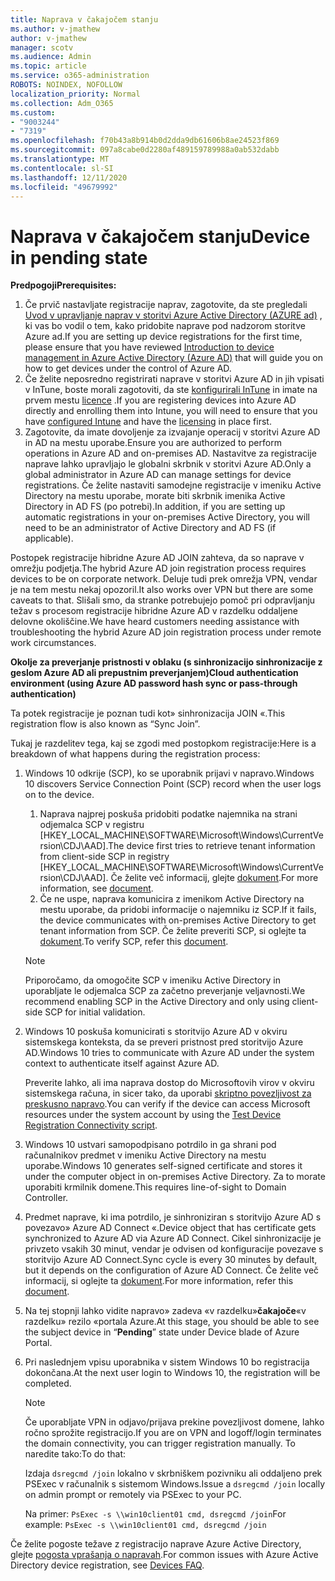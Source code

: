 ```yaml
---
title: Naprava v čakajočem stanju
ms.author: v-jmathew
author: v-jmathew
manager: scotv
ms.audience: Admin
ms.topic: article
ms.service: o365-administration
ROBOTS: NOINDEX, NOFOLLOW
localization_priority: Normal
ms.collection: Adm_O365
ms.custom:
- "9003244"
- "7319"
ms.openlocfilehash: f70b43a8b914b0d2dda9db61606b8ae24523f869
ms.sourcegitcommit: 097a8cabe0d2280af489159789988a0ab532dabb
ms.translationtype: MT
ms.contentlocale: sl-SI
ms.lasthandoff: 12/11/2020
ms.locfileid: "49679992"
---
```

# <a name="device-in-pending-state"></a><span data-ttu-id="307f8-102">Naprava v čakajočem stanju</span><span class="sxs-lookup"><span data-stu-id="307f8-102">Device in pending state</span></span>

<span data-ttu-id="307f8-103">**Predpogoji**</span><span class="sxs-lookup"><span data-stu-id="307f8-103">**Prerequisites:**</span></span>

1. <span data-ttu-id="307f8-104">Če prvič nastavljate registracije naprav, zagotovite, da ste pregledali [Uvod v upravljanje naprav v storitvi Azure Active Directory (AZURE ad)](https://docs.microsoft.com/azure/active-directory/devices/overview?WT.mc_id=Portal-Microsoft_Azure_Support) , ki vas bo vodil o tem, kako pridobite naprave pod nadzorom storitve Azure ad.</span><span class="sxs-lookup"><span data-stu-id="307f8-104">If you are setting up device registrations for the first time, please ensure that you have reviewed [Introduction to device management in Azure Active Directory (Azure AD)](https://docs.microsoft.com/azure/active-directory/devices/overview?WT.mc_id=Portal-Microsoft_Azure_Support) that will guide you on how to get devices under the control of Azure AD.</span></span>
2. <span data-ttu-id="307f8-105">Če želite neposredno registrirati naprave v storitvi Azure AD in jih vpisati v InTune, boste morali zagotoviti, da ste [konfigurirali InTune](https://docs.microsoft.com/mem/intune/enrollment/device-enrollment?WT.mc_id=Portal-Microsoft_Azure_Support) in imate na prvem mestu [licence](https://docs.microsoft.com/mem/intune/fundamentals/licenses-assign?WT.mc_id=Portal-Microsoft_Azure_Support) .</span><span class="sxs-lookup"><span data-stu-id="307f8-105">If you are registering devices into Azure AD directly and enrolling them into Intune, you will need to ensure that you have [configured Intune](https://docs.microsoft.com/mem/intune/enrollment/device-enrollment?WT.mc_id=Portal-Microsoft_Azure_Support) and have the [licensing](https://docs.microsoft.com/mem/intune/fundamentals/licenses-assign?WT.mc_id=Portal-Microsoft_Azure_Support) in place first.</span></span>
3. <span data-ttu-id="307f8-106">Zagotovite, da imate dovoljenje za izvajanje operacij v storitvi Azure AD in AD na mestu uporabe.</span><span class="sxs-lookup"><span data-stu-id="307f8-106">Ensure you are authorized to perform operations in Azure AD and on-premises AD.</span></span> <span data-ttu-id="307f8-107">Nastavitve za registracije naprave lahko upravljajo le globalni skrbnik v storitvi Azure AD.</span><span class="sxs-lookup"><span data-stu-id="307f8-107">Only a global administrator in Azure AD can manage settings for device registrations.</span></span> <span data-ttu-id="307f8-108">Če želite nastaviti samodejne registracije v imeniku Active Directory na mestu uporabe, morate biti skrbnik imenika Active Directory in AD FS (po potrebi).</span><span class="sxs-lookup"><span data-stu-id="307f8-108">In addition, if you are setting up automatic registrations in your on-premises Active Directory, you will need to be an administrator of Active Directory and AD FS (if applicable).</span></span>

<span data-ttu-id="307f8-109">Postopek registracije hibridne Azure AD JOIN zahteva, da so naprave v omrežju podjetja.</span><span class="sxs-lookup"><span data-stu-id="307f8-109">The hybrid Azure AD join registration process requires devices to be on corporate network.</span></span> <span data-ttu-id="307f8-110">Deluje tudi prek omrežja VPN, vendar je na tem mestu nekaj opozoril.</span><span class="sxs-lookup"><span data-stu-id="307f8-110">It also works over VPN but there are some caveats to that.</span></span> <span data-ttu-id="307f8-111">Slišali smo, da stranke potrebujejo pomoč pri odpravljanju težav s procesom registracije hibridne Azure AD v razdelku oddaljene delovne okoliščine.</span><span class="sxs-lookup"><span data-stu-id="307f8-111">We have heard customers needing assistance with troubleshooting the hybrid Azure AD join registration process under remote work circumstances.</span></span>

<span data-ttu-id="307f8-112">**Okolje za preverjanje pristnosti v oblaku (s sinhronizacijo sinhronizacije z geslom Azure AD ali prepustnim preverjanjem)**</span><span class="sxs-lookup"><span data-stu-id="307f8-112">**Cloud authentication environment (using Azure AD password hash sync or pass-through authentication)**</span></span>

<span data-ttu-id="307f8-113">Ta potek registracije je poznan tudi kot» sinhronizacija JOIN «.</span><span class="sxs-lookup"><span data-stu-id="307f8-113">This registration flow is also known as “Sync Join”.</span></span>

<span data-ttu-id="307f8-114">Tukaj je razdelitev tega, kaj se zgodi med postopkom registracije:</span><span class="sxs-lookup"><span data-stu-id="307f8-114">Here is a breakdown of what happens during the registration process:</span></span>

1. <span data-ttu-id="307f8-115">Windows 10 odkrije (SCP), ko se uporabnik prijavi v napravo.</span><span class="sxs-lookup"><span data-stu-id="307f8-115">Windows 10 discovers Service Connection Point (SCP) record when the user logs on to the device.</span></span>

    1. <span data-ttu-id="307f8-116">Naprava najprej poskuša pridobiti podatke najemnika na strani odjemalca SCP v registru [HKEY_LOCAL_MACHINE\SOFTWARE\Microsoft\Windows\CurrentVersion\CDJ\AAD].</span><span class="sxs-lookup"><span data-stu-id="307f8-116">The device first tries to retrieve tenant information from client-side SCP in registry [HKEY_LOCAL_MACHINE\SOFTWARE\Microsoft\Windows\CurrentVersion\CDJ\AAD].</span></span> <span data-ttu-id="307f8-117">Če želite več informacij, glejte [dokument](https://docs.microsoft.com/azure/active-directory/devices/hybrid-azuread-join-control).</span><span class="sxs-lookup"><span data-stu-id="307f8-117">For more information, see [document](https://docs.microsoft.com/azure/active-directory/devices/hybrid-azuread-join-control).</span></span>
    1. <span data-ttu-id="307f8-118">Če ne uspe, naprava komunicira z imenikom Active Directory na mestu uporabe, da pridobi informacije o najemniku iz SCP.</span><span class="sxs-lookup"><span data-stu-id="307f8-118">If it fails, the device communicates with on-premises Active Directory to get tenant information from SCP.</span></span> <span data-ttu-id="307f8-119">Če želite preveriti SCP, si oglejte ta [dokument](https://docs.microsoft.com/azure/active-directory/devices/hybrid-azuread-join-manual#configure-a-service-connection-point).</span><span class="sxs-lookup"><span data-stu-id="307f8-119">To verify SCP, refer this [document](https://docs.microsoft.com/azure/active-directory/devices/hybrid-azuread-join-manual#configure-a-service-connection-point).</span></span>

    > [!NOTE]
    > <span data-ttu-id="307f8-120">Priporočamo, da omogočite SCP v imeniku Active Directory in uporabljate le odjemalca SCP za začetno preverjanje veljavnosti.</span><span class="sxs-lookup"><span data-stu-id="307f8-120">We recommend enabling SCP in the Active Directory and only using client-side SCP for initial validation.</span></span>

2. <span data-ttu-id="307f8-121">Windows 10 poskuša komunicirati s storitvijo Azure AD v okviru sistemskega konteksta, da se preveri pristnost pred storitvijo Azure AD.</span><span class="sxs-lookup"><span data-stu-id="307f8-121">Windows 10 tries to communicate with Azure AD under the system context to authenticate itself against Azure AD.</span></span>

    <span data-ttu-id="307f8-122">Preverite lahko, ali ima naprava dostop do Microsoftovih virov v okviru sistemskega računa, in sicer tako, da uporabi [skriptno povezljivost za preskusno napravo](https://gallery.technet.microsoft.com/Test-Device-Registration-3dc944c0).</span><span class="sxs-lookup"><span data-stu-id="307f8-122">You can verify if the device can access Microsoft resources under the system account by using the [Test Device Registration Connectivity script](https://gallery.technet.microsoft.com/Test-Device-Registration-3dc944c0).</span></span>

3. <span data-ttu-id="307f8-123">Windows 10 ustvari samopodpisano potrdilo in ga shrani pod računalnikov predmet v imeniku Active Directory na mestu uporabe.</span><span class="sxs-lookup"><span data-stu-id="307f8-123">Windows 10 generates self-signed certificate and stores it under the computer object in on-premises Active Directory.</span></span> <span data-ttu-id="307f8-124">Za to morate uporabiti krmilnik domene.</span><span class="sxs-lookup"><span data-stu-id="307f8-124">This requires line-of-sight to Domain Controller.</span></span>

4. <span data-ttu-id="307f8-125">Predmet naprave, ki ima potrdilo, je sinhroniziran s storitvijo Azure AD s povezavo» Azure AD Connect «.</span><span class="sxs-lookup"><span data-stu-id="307f8-125">Device object that has certificate gets synchronized to Azure AD via Azure AD Connect.</span></span> <span data-ttu-id="307f8-126">Cikel sinhronizacije je privzeto vsakih 30 minut, vendar je odvisen od konfiguracije povezave s storitvijo Azure AD Connect.</span><span class="sxs-lookup"><span data-stu-id="307f8-126">Sync cycle is every 30 minutes by default, but it depends on the configuration of Azure AD Connect.</span></span> <span data-ttu-id="307f8-127">Če želite več informacij, si oglejte ta [dokument](https://docs.microsoft.com/azure/active-directory/hybrid/how-to-connect-sync-configure-filtering#organizational-unitbased-filtering).</span><span class="sxs-lookup"><span data-stu-id="307f8-127">For more information, refer this [document](https://docs.microsoft.com/azure/active-directory/hybrid/how-to-connect-sync-configure-filtering#organizational-unitbased-filtering).</span></span>

5. <span data-ttu-id="307f8-128">Na tej stopnji lahko vidite napravo» zadeva «v razdelku»**čakajoče**«v razdelku» rezilo «portala Azure.</span><span class="sxs-lookup"><span data-stu-id="307f8-128">At this stage, you should be able to see the subject device in “**Pending**” state under Device blade of Azure Portal.</span></span>

6. <span data-ttu-id="307f8-129">Pri naslednjem vpisu uporabnika v sistem Windows 10 bo registracija dokončana.</span><span class="sxs-lookup"><span data-stu-id="307f8-129">At the next user login to Windows 10, the registration will be completed.</span></span>

    > [!NOTE]
    > <span data-ttu-id="307f8-130">Če uporabljate VPN in odjavo/prijava prekine povezljivost domene, lahko ročno sprožite registracijo.</span><span class="sxs-lookup"><span data-stu-id="307f8-130">If you are on VPN and logoff/login terminates the domain connectivity, you can trigger registration manually.</span></span> <span data-ttu-id="307f8-131">To naredite tako:</span><span class="sxs-lookup"><span data-stu-id="307f8-131">To do that:</span></span>
    >
    > <span data-ttu-id="307f8-132">Izdaja `dsregcmd /join` lokalno v skrbniškem pozivniku ali oddaljeno prek PSExec v računalnik s sistemom Windows.</span><span class="sxs-lookup"><span data-stu-id="307f8-132">Issue a `dsregcmd /join` locally on admin prompt or remotely via PSExec to your PC.</span></span>
    >
    > <span data-ttu-id="307f8-133">Na primer: `PsExec -s \\win10client01 cmd, dsregcmd /join`</span><span class="sxs-lookup"><span data-stu-id="307f8-133">For example: `PsExec -s \\win10client01 cmd, dsregcmd /join`</span></span>

<span data-ttu-id="307f8-134">Če želite pogoste težave z registracijo naprave Azure Active Directory, glejte [pogosta vprašanja o napravah](https://docs.microsoft.com/azure/active-directory/devices/faq).</span><span class="sxs-lookup"><span data-stu-id="307f8-134">For common issues with Azure Active Directory device registration, see [Devices FAQ](https://docs.microsoft.com/azure/active-directory/devices/faq).</span></span>
